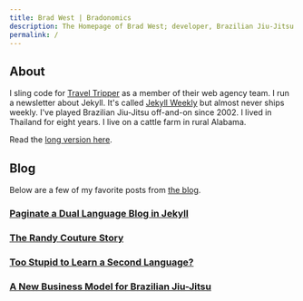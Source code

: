 ```yaml
---
title: Brad West | Bradonomics
description: The Homepage of Brad West; developer, Brazilian Jiu-Jitsu player; Permaculture enthusiast.
permalink: /
---
```


## About

I sling code for [Travel Tripper](http://www.traveltripper.com/solutions/hotel-websites/) as a member of their web agency team. I run a newsletter about Jekyll. It's called [Jekyll Weekly](https://jekyllweekly.com/) but almost never ships weekly. I've played Brazilian Jiu-Jitsu off-and-on since 2002. I lived in Thailand for eight years. I live on a cattle farm in rural Alabama.

Read the [long version here](/about/).

## Blog

Below are a few of my favorite posts from [the blog](/blog/).

<h3 class="post-title"><a href="/jekyll-dual-language/" class="post-link">Paginate a Dual Language Blog in Jekyll</a></h3>
<h3 class="post-title"><a href="/randy-couture-story/" class="post-link">The Randy Couture Story</a></h3>
<h3 class="post-title"><a href="/second-language/" class="post-link">Too Stupid to Learn a Second Language?</a></h3>
<h3 class="post-title"><a href="/bjj-business-model/" class="post-link">A New Business Model for Brazilian Jiu-Jitsu</a></h3>
